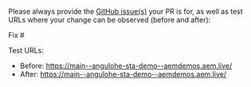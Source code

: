 Please always provide the [GitHub issue(s)](../issues) your PR is for, as well as test URLs where your change can be observed (before and after):

Fix #<gh-issue-id>

Test URLs:
- Before: https://main--angulohe-sta-demo--aemdemos.aem.live/
- After: https://main--angulohe-sta-demo--aemdemos.aem.live/
